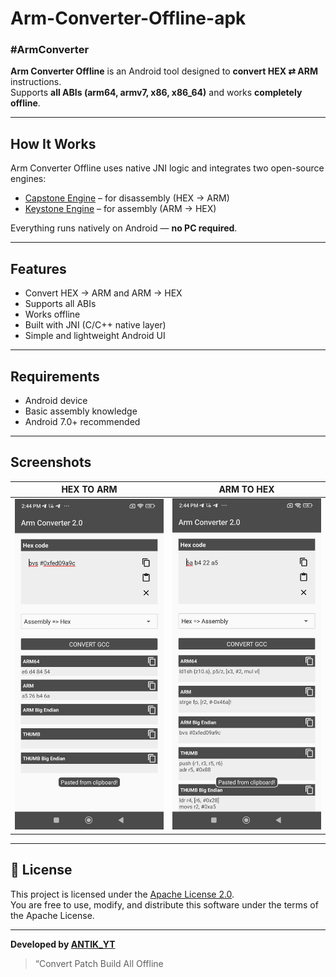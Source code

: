 # Arm-Converter-Offline-apk  
### #ArmConverter

**Arm Converter Offline** is an Android tool designed to **convert HEX ⇄ ARM** instructions.  
Supports **all ABIs (arm64, armv7, x86, x86_64)** and works **completely offline**.

---

## How It Works

Arm Converter Offline uses native JNI logic and integrates two open-source engines:  

- [Capstone Engine](https://github.com/capstone-engine/capstone) – for disassembly (HEX → ARM)  
- [Keystone Engine](https://github.com/keystone-engine/keystone) – for assembly (ARM → HEX)  

Everything runs natively on Android — **no PC required**.

---

## Features

- Convert HEX → ARM and ARM → HEX  
- Supports all ABIs  
- Works offline  
- Built with JNI (C/C++ native layer)  
- Simple and lightweight Android UI  

---

## Requirements

- Android device  
- Basic assembly knowledge  
- Android 7.0+ recommended  

---

## Screenshots

| HEX TO ARM | ARM TO HEX |
|-------------|-------------|
| ![HEX TO ARM](images/ARM.png) | ![ARM TO HEX](images/HEX.png) |

---

## 📜 License

This project is licensed under the [Apache License 2.0](LICENSE).  
You are free to use, modify, and distribute this software under the terms of the Apache License.

---

**Developed by [ANTIK_YT](https://github.com/aantik-mods)**  
> “Convert Patch Build All Offline
